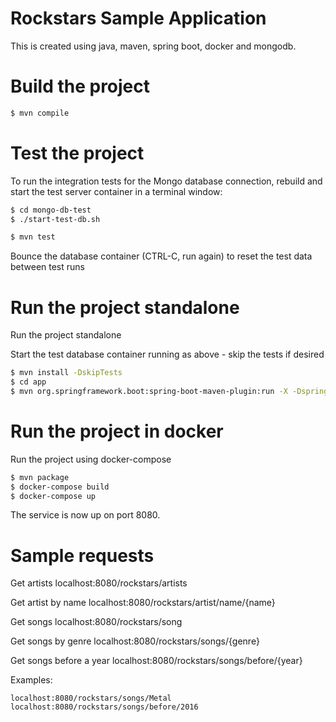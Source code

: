 # Rockstars Sample Application

This is created using java, maven, spring boot, docker and mongodb.

# Build the project

```sh
$ mvn compile
```

# Test the project

To run the integration tests for the Mongo database connection, rebuild and start the test server container in a terminal window:
```sh
$ cd mongo-db-test
$ ./start-test-db.sh
```
```sh
$ mvn test
```
Bounce the database container (CTRL-C, run again) to reset the test data between test runs


# Run the project standalone

Run the project standalone 

Start the test database container running as above - skip the tests if desired
```sh
$ mvn install -DskipTests
$ cd app
$ mvn org.springframework.boot:spring-boot-maven-plugin:run -X -Dspring-boot.run.profiles=standalone
```

# Run the project in docker

Run the project using docker-compose
```sh
$ mvn package 
$ docker-compose build
$ docker-compose up
```

The service is now up on port 8080.

# Sample requests

Get artists
localhost:8080/rockstars/artists

Get artist by name
localhost:8080/rockstars/artist/name/{name}

Get songs
localhost:8080/rockstars/song

Get songs by genre
localhost:8080/rockstars/songs/{genre}

Get songs before a year
localhost:8080/rockstars/songs/before/{year}

Examples:
```
localhost:8080/rockstars/songs/Metal
localhost:8080/rockstars/songs/before/2016


